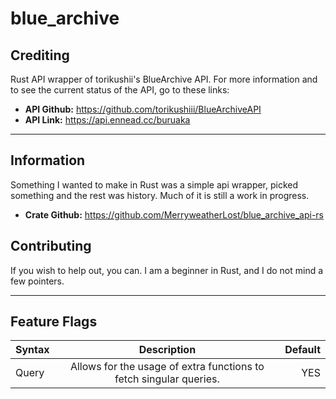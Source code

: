 # blue_archive

## Crediting

Rust API wrapper of torikushii's BlueArchive API. For more information and to see the current status of the API, go to these links:

- **API Github:** <https://github.com/torikushiii/BlueArchiveAPI>
- **API Link:** <https://api.ennead.cc/buruaka>

---

## Information

Something I wanted to make in Rust was a simple api wrapper, picked something and the rest was history.
Much of it is still a work in progress.

- **Crate Github:** <https://github.com/MerryweatherLost/blue_archive_api-rs>

## Contributing

If you wish to help out, you can. I am a beginner in Rust, and I do not mind a few pointers.

---

## Feature Flags

| Syntax      | Description | Default                                                           |
| :---        |    :----:   | ----------------------------------------------------------------: |
| Query      | Allows for the usage of extra functions to fetch singular queries.       | YES   |
